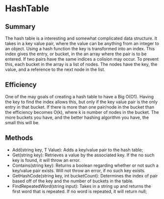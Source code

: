 ﻿# HashTable

## Summary
The hash table is a interesting and somewhat complicated data structure. It takes in a key value pair, where the value
can be anything from an integer to an object. Using a hash function the key is transformed into an index. This index 
gives the entry, or bucket, in the an array where the pair is to be entered. If two pairs have the same indices a colision may occur.
To prevent this, each bucket in the array is a list of nodes. The nodes have the key, the value, and a reference to the 
next node in the list. 

## Efficiency
One of the may goals of creating a hash table to have a Big O(O1). Having the key to find the index allows this, but only 
if the key value pair is the only entry in that bucket. If there is more than one pair/node in the bucket than the efficiency
becomes O(k), where k is number of nodes in the bucket. The more buckets you have, and the better hashing algorithm you have,
the small this will be.

## Methods 
- Add(string key, T Value): Adds a key/value pair to the hash table;
- Get(string key): Retrieves a value by the associated key. If the no such key is found, it will throw an error.
- Contains(string key): Returns a boolean regarding whether or not such a key/value pair exists. Will not throw an error,
if no such key exists.
- GetHashCode(string key, int bucketCount): Determines the index of pair based off of the key and the number of buckets 
in the table.
- FindRepeatedWord(string input): Takes in a string up and returns the first word that is repeated. If no word is repeated, 
it will return null; 